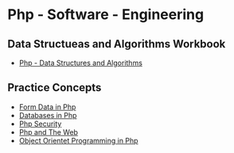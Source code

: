 # Php - Software - Engineering

## Data Structueas and Algorithms Workbook
* [Php - Data Structures and Algorithms](https://github.com/paulAlexSerban/Php---Data-Structures-and-Algorithms)

## Practice Concepts
* [Form Data in Php](https://github.com/paulAlexSerban/Form-Data-in-Php)
* [Databases in Php]()
* [Php Security]()
* [Php and The Web]()
* [Object Orientet Programming in Php]()
